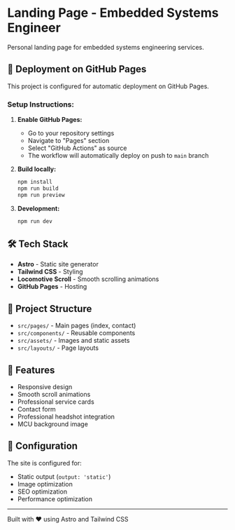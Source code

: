 # Landing Page - Embedded Systems Engineer

Personal landing page for embedded systems engineering services.

## 🚀 Deployment on GitHub Pages

This project is configured for automatic deployment on GitHub Pages.

### Setup Instructions:

1. **Enable GitHub Pages:**
   - Go to your repository settings
   - Navigate to "Pages" section
   - Select "GitHub Actions" as source
   - The workflow will automatically deploy on push to `main` branch

2. **Build locally:**
   ```bash
   npm install
   npm run build
   npm run preview
   ```

3. **Development:**
   ```bash
   npm run dev
   ```

## 🛠️ Tech Stack

- **Astro** - Static site generator
- **Tailwind CSS** - Styling
- **Locomotive Scroll** - Smooth scrolling animations
- **GitHub Pages** - Hosting

## 📁 Project Structure

- `src/pages/` - Main pages (index, contact)
- `src/components/` - Reusable components
- `src/assets/` - Images and static assets
- `src/layouts/` - Page layouts

## 🎨 Features

- Responsive design
- Smooth scroll animations
- Professional service cards
- Contact form
- Professional headshot integration
- MCU background image

## 🔧 Configuration

The site is configured for:
- Static output (`output: 'static'`)
- Image optimization
- SEO optimization
- Performance optimization

---

Built with ❤️ using Astro and Tailwind CSS
